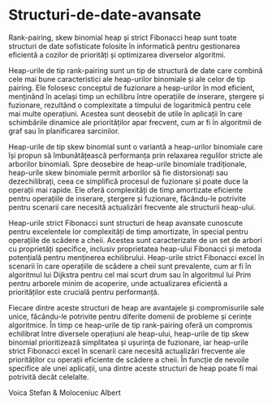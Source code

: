# Structuri-de-date-avansate

Rank-pairing, skew binomial heap și strict Fibonacci heap sunt toate structuri de date sofisticate folosite în informatică pentru gestionarea eficientă a cozilor de priorități și optimizarea diverselor algoritmi.

Heap-urile de tip rank-pairing sunt un tip de structură de date care combină cele mai bune caracteristici ale heap-urilor binomiale și ale celor de tip pairing. Ele folosesc conceptul de fuzionare a heap-urilor în mod eficient, menținând în același timp un echilibru între operațiile de inserare, ștergere și fuzionare, rezultând o complexitate a timpului de logaritmică pentru cele mai multe operațiuni. Acestea sunt deosebit de utile în aplicații în care schimbările dinamice ale priorităților apar frecvent, cum ar fi în algoritmii de graf sau în planificarea sarcinilor.

Heap-urile de tip skew binomial sunt o variantă a heap-urilor binomiale care își propun să îmbunătățească performanța prin relaxarea regulilor stricte ale arborilor binomiali. Spre deosebire de heap-urile binomiale tradiționale, heap-urile skew binomiale permit arborilor să fie distorsionați sau dezechilibrați, ceea ce simplifică procesul de fuzionare și poate duce la operații mai rapide. Ele oferă complexități de timp amortizate eficiente pentru operațiile de inserare, ștergere și fuzionare, făcându-le potrivite pentru scenarii care necesită actualizări frecvente ale structurii heap-ului.

Heap-urile strict Fibonacci sunt structuri de heap avansate cunoscute pentru excelentele lor complexități de timp amortizate, în special pentru operațiile de scădere a cheii. Acestea sunt caracterizate de un set de arbori cu proprietăți specifice, inclusiv proprietatea heap-ului Fibonacci și metoda potențială pentru menținerea echilibrului. Heap-urile strict Fibonacci excel în scenarii în care operațiile de scădere a cheii sunt prevalente, cum ar fi în algoritmul lui Dijkstra pentru cel mai scurt drum sau în algoritmul lui Prim pentru arborele minim de acoperire, unde actualizarea eficientă a priorităților este crucială pentru performanță.

Fiecare dintre aceste structuri de heap are avantajele și compromisurile sale unice, făcându-le potrivite pentru diferite domenii de probleme și cerințe algoritmice. În timp ce heap-urile de tip rank-pairing oferă un compromis echilibrat între diversele operațiuni ale heap-ului, heap-urile de tip skew binomial prioritizează simplitatea și ușurința de fuzionare, iar heap-urile strict Fibonacci excel în scenarii care necesită actualizări frecvente ale priorităților cu operații eficiente de scădere a cheii. În funcție de nevoile specifice ale unei aplicații, una dintre aceste structuri de heap poate fi mai potrivită decât celelalte.

Voica Stefan
     &
Moloceniuc Albert

